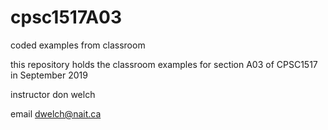 # cpsc1517A03
coded examples from classroom

this repository holds the classroom examples for section A03 of CPSC1517 in September 2019

instructor don welch

email dwelch@nait.ca
